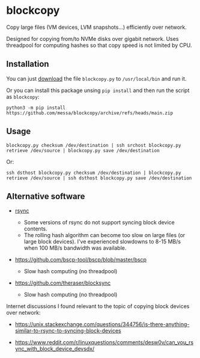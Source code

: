 blockcopy
=========

Copy large files (VM devices, LVM snapshots...) efficiently over network.

Designed for copying from/to NVMe disks over gigabit network.
Uses threadpool for computing hashes so that copy speed is not limited by CPU.


Installation
------------

You can just [download](https://raw.githubusercontent.com/messa/blockcopy/main/blockcopy.py) the file `blockcopy.py` to `/usr/local/bin` and run it.

Or you can install this package unsing `pip install` and then run the script as `blockcopy`:

```shell
python3 -m pip install https://github.com/messa/blockcopy/archive/refs/heads/main.zip
```


Usage
-----

```shell
blockcopy.py checksum /dev/destination | ssh srchost blockcopy.py retrieve /dev/source | blockcopy.py save /dev/destination
```

Or:

```shell
ssh dsthost blockcopy.py checksum /dev/destination | blockcopy.py retrieve /dev/source | ssh dsthost blockcopy.py save /dev/destination
```


Alternative software
--------------------

- [rsync](https://rsync.samba.org/)

  - Some versions of rsync do not support syncing block device contents.
  - The rolling hash algorithm can become too slow on large files (or large block devices).
    I've experienced slowdowns to 8-15 MB/s when 100 MB/s bandwidth was available.

- https://github.com/bscp-tool/bscp/blob/master/bscp

  - Slow hash computing (no threadpool)

- https://github.com/theraser/blocksync

  - Slow hash computing (no threadpool)

Internet discussions I found relevant to the topic of copying block devices over network:

- https://unix.stackexchange.com/questions/344756/is-there-anything-similar-to-rsync-to-syncing-block-devices

- https://www.reddit.com/r/linuxquestions/comments/desw0v/can_you_rsync_with_block_device_devsdx/
